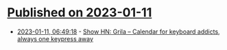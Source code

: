 # [Published on 2023-01-11](index.md)

* [2023-01-11, 06:49:18](https://news.ycombinator.com/item?id=34335821) - [Show HN: Grila – Calendar for keyboard addicts, always one keypress away](https://lowtechguys.com/grila/)
